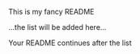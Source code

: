 This is my fancy README

<!-- start: REPO_LIST -->...the list will be added here...<!-- end: REPO_LIST -->

Your README continues after the list
